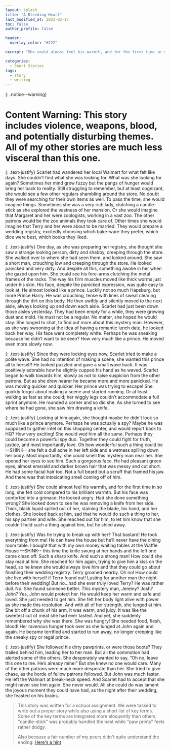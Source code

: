 ```yaml
---
layout: splash
title: "A Bleeding Heart"
last_modified_at: 2023-02-17
toc: false
author_profile: false

header:
  overlay_color: "#222"

excerpt: "She could almost feel his warmth, and for the first time in so long, she felt cold compared to his brilliant warmth."

categories:
  - Short Stories
tags:
  - story
  - writing
---
```


{: .notice--warning}
# **Content Warning**: This story includes violence, weapons, blood, and potentially disturbing themes. All of my other stories are much less visceral than this one.

{: .text-justify}
Scarlet had wandered her local Walmart for what felt like days. She couldn’t find what she was looking for. What was she looking for again? Sometimes her mind grew fuzzy but the pangs of hunger would bring her back to reality. Still struggling to remember, but at least cognizant, she would see a few other regulars shambling around the store. No doubt they were searching for their own items as well. To pass the time, she would imagine things. Sometimes she was a very rich lady, clutching a candle-stick as she explored the vastness of her mansion. Or she would imagine that Margaret and her were zoologists, working in a vast zoo. The other patrons would be the zoo animals they took care of. Other times she would imagine that Terry and her were about to be married. They would prepare a wedding registry, excitedly choosing which bake-ware they prefer, which dice were best, which books they liked.
	
{: .text-justify}
One day, as she was preparing her registry, she thought she saw a strange looking person, dirty and shabby, creeping through the store. She walked over to where she had seen them, and looked around. She saw a short man, crouching low and creeping through the store. He looked panicked and very dirty. And despite all this, something awoke in her when she gazed upon him. She could see his fore-arms clutching the metal frames of the racks. The way his firm muscles moved like thick worms just under his skin. His face, despite the panicked expression, was quite easy to look at. He almost looked like a prince. Luckily not so much Hapsburg, but more Prince Harry. He was crouching, tense with lines of sweat clearing through the dirt on this body. He then swiftly and silently moved to the next aisle, always looking up and down each aisle. Scarlet had just been down those aisles yesterday. They had been empty for a while, they were growing dust and mold. He must not be a regular. No matter, she hoped he would stay. She longed to chat, to find out more about this mystery man. However, as she was swooning at the idea of having a romantic lunch date, he looked back her way. His face went completely white. Perhaps he was sneaking because he didn’t want to be seen? How very much like a prince. He moved even more slowly now. 

{: .text-justify}
Since they were locking eyes now, Scarlet tried to make a polite wave. She had no intention of making a scene, she wanted this prince all to herself! He looked puzzled and gave a small wave back. It was positively adorable how he slightly cupped his hand as he waved. Scarlet began to walk towards him, slowly as not to raise suspicion from the other patrons. But as she drew nearer he became more and more panicked. He was moving quicker and quicker. Her prince was trying to escape! She quickly forgot about making a scene and started running. Or at least walking as fast as she could; her wiggly legs couldn’t accommodate a full sprint anymore. He rounded a corner and so did she. As she turned to see where he had gone, she saw him drawing a knife. 

{: .text-justify}
Looking at him again, she thought maybe he didn’t look so much like a prince anymore. Perhaps he was actually a spy? Maybe he was supposed to gather intel on this shopping center, and would report back to HQ? How very exciting! She would wed him all the same. Perhaps they could become a powerful spy duo. Together they could fight for truth, justice, and most importantly love. Oh how wonderful such a thing could be —SHINK-- she felt a dull ache in her left side and a wetness spilling down her body. Most importantly, she could smell this mystery man near her. She opened her eyes to see him. Such a gorgeous face. He had pleasant green eyes, almost emerald and darker brown hair that was messy and cut short. He had some facial hair too. Not a full beard but a scruff that framed his jaw. And there was that intoxicating smell coming off of him. 

{: .text-justify}
She could almost feel his warmth, and for the first time in so long, she felt cold compared to his brilliant warmth. But his face was contorted into a grimace. He looked angry. Had she done something wrong? She looked down to see he was removing a knife from her side. Thick, black liquid spilled out of her, staining the blade, his hand, and her clothes. She looked back at him, sad that he would do such a thing to her, his spy partner and wife. She reached out for him, to let him know that she couldn’t hold such a thing against him, but he shied away. 

{: .text-justify}
Was he trying to break up with her? That bastard! He took everything from me! He can have the house but he’ll never have the dining room table. I bought that with my own money waiting tables at the Waffle House —SHINK-- this time the knife swung at her hands and the left one came clean off. Such a sharp knife. And such a strong man! How could she stay mad at him. She reached for him again, trying to give him a kiss on the head, so he knew she would always love him and that they could go about finishing their wedding registry. Terry groaned nearby. Oh no! How could she live with herself if Terry found out! Lusting for another man the night before their wedding! But no...had she ever truly loved Terry? He was rather dull. No. She found someone better. This mystery man, Jeremy? Josh? John? Yes, John would protect her. He would keep her warm and safe and loved. She just needed to get him. She felt her body light alive with power as she made this resolution. And with all of her strength, she lunged at him. She bit off a chunk of his arm, it was warm, and juicy. It was like the sweetest cut of meat she had ever tasted. And yet, she suddenly remembered why she was there. She was hungry! She needed food, flesh, blood! Her ravenous hunger took over as she lunged at John again and again. He became terrified and started to run away, no longer creeping like the sneaky spy or regal prince. 
	
{: .text-justify}
She followed his dirty pawprints, or were those boots? They trailed behind him, leading her to her man. But all the commotion had alerted some of the others. She desperately wanted to say, “Oh no, leave this one to me. He’s already mine!” But she knew no one would care. Many of the other patrons were much more desperate than her. She tried to give chase, as the horde of fellow patrons followed. But John was much faster. He left the Walmart at break-neck speed. And Scarlet had to accept that she might never see him again. She never would. All she could do was lament the joyous moment they could have had, as the night after their wedding, she feasted on his brains.

> This story was written for a school assignment. We were tasked to write out a proper story while also using a short list of key terms. Some of the key terms are integrated more eloquently than others. "candle-stick" was probably handled the best while "paw prints" feels rather dodgy. 
>
> Also because a fair number of my peers didn't quite understand the ending: [Here's a hint](https://www.britannica.com/topic/zombie-fictional-creature)